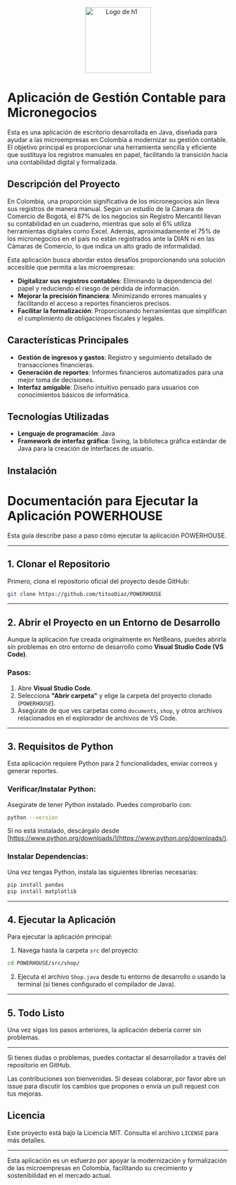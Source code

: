 <p align="center">
  <img width="150px" src="https://i.ibb.co/bXvzjXm/LOGO-h1.png" alt="Logo de h1">
</p>

# Aplicación de Gestión Contable para Micronegocios

Esta es una aplicación de escritorio desarrollada en Java, diseñada para ayudar a las microempresas en Colombia a modernizar su gestión contable. El objetivo principal es proporcionar una herramienta sencilla y eficiente que sustituya los registros manuales en papel, facilitando la transición hacia una contabilidad digital y formalizada.

## Descripción del Proyecto

En Colombia, una proporción significativa de los micronegocios aún lleva sus registros de manera manual. Según un estudio de la Cámara de Comercio de Bogotá, el 87% de los negocios sin Registro Mercantil llevan su contabilidad en un cuaderno, mientras que solo el 6% utiliza herramientas digitales como Excel. Además, aproximadamente el 75% de los micronegocios en el país no están registrados ante la DIAN ni en las Cámaras de Comercio, lo que indica un alto grado de informalidad.

Esta aplicación busca abordar estos desafíos proporcionando una solución accesible que permita a las microempresas:

- **Digitalizar sus registros contables**: Eliminando la dependencia del papel y reduciendo el riesgo de pérdida de información.
- **Mejorar la precisión financiera**: Minimizando errores manuales y facilitando el acceso a reportes financieros precisos.
- **Facilitar la formalización**: Proporcionando herramientas que simplifican el cumplimiento de obligaciones fiscales y legales.

## Características Principales

- **Gestión de ingresos y gastos**: Registro y seguimiento detallado de transacciones financieras.
- **Generación de reportes**: Informes financieros automatizados para una mejor toma de decisiones.
- **Interfaz amigable**: Diseño intuitivo pensado para usuarios con conocimientos básicos de informática.

## Tecnologías Utilizadas

- **Lenguaje de programación**: Java
- **Framework de interfaz gráfica**: Swing, la biblioteca gráfica estándar de Java para la creación de interfaces de usuario.

## Instalación

# Documentación para Ejecutar la Aplicación POWERHOUSE

Esta guía describe paso a paso cómo ejecutar la aplicación POWERHOUSE.

---

## 1. Clonar el Repositorio

Primero, clona el repositorio oficial del proyecto desde GitHub:

```bash
git clone https://github.com/titooDiaz/POWERHOUSE
```

---

## 2. Abrir el Proyecto en un Entorno de Desarrollo

Aunque la aplicación fue creada originalmente en NetBeans, puedes abrirla sin problemas en otro entorno de desarrollo como **Visual Studio Code (VS Code)**.

### Pasos:

1. Abre **Visual Studio Code**.
2. Selecciona **"Abrir carpeta"** y elige la carpeta del proyecto clonado (`POWERHOUSE`).
3. Asegúrate de que ves carpetas como `documents`, `shop`, y otros archivos relacionados en el explorador de archivos de VS Code.

---

## 3. Requisitos de Python

Esta aplicación requiere Python para 2 funcionalidades, enviar correos y generar reportes.

### Verificar/Instalar Python:

Asegúrate de tener Python instalado. Puedes comprobarlo con:

```bash
python --version
```

Si no está instalado, descárgalo desde [https://www.python.org/downloads/](https://www.python.org/downloads/).

### Instalar Dependencias:

Una vez tengas Python, instala las siguientes librerías necesarias:

```bash
pip install pandas
pip install matplotlib
```

---

## 4. Ejecutar la Aplicación

Para ejecutar la aplicación principal:

1. Navega hasta la carpeta `src` del proyecto:

```bash
cd POWERHOUSE/src/shop/
```

2. Ejecuta el archivo `Shop.java` desde tu entorno de desarrollo o usando la terminal (si tienes configurado el compilador de Java).

---

## 5. Todo Listo

Una vez sigas los pasos anteriores, la aplicación debería correr sin problemas.

---

Si tienes dudas o problemas, puedes contactar al desarrollador a través del repositorio en GitHub.


Las contribuciones son bienvenidas. Si deseas colaborar, por favor abre un issue para discutir los cambios que propones o envía un pull request con tus mejoras.

## Licencia

Este proyecto está bajo la Licencia MIT. Consulta el archivo `LICENSE` para más detalles.

---

Esta aplicación es un esfuerzo por apoyar la modernización y formalización de las microempresas en Colombia, facilitando su crecimiento y sostenibilidad en el mercado actual. 